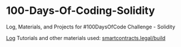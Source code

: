 # 100-Days-Of-Coding-Solidity
Log, Materials, and Projects for #100DaysOfCode Challenge - Solidity

[Log](https://github.com/ErichDylus/100-Days-Of-Coding-Solidity/blob/master/log.md)
Tutorials and other materials used: [smartcontracts.legal/build](https://smartcontracts.legal/build)
